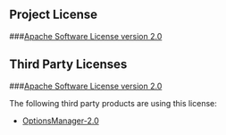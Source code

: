 <!-- Created by CodeLicenseManager -->
## Project License

###[Apache Software License version 2.0](Apache-2.0.md)

## Third Party Licenses

###[Apache Software License version 2.0](Apache-2.0.md)

The following third party products are using this license:

* [OptionsManager-2.0](http://...)

<!-- CLM -->
